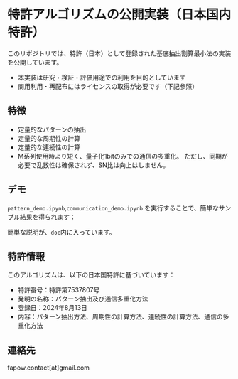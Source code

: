 # 特許アルゴリズムの公開実装（日本国内特許）

このリポジトリでは、特許（日本）として登録された基底抽出割算最小法の実装を公開しています。

- 本実装は研究・検証・評価用途での利用を目的としています
- 商用利用・再配布にはライセンスの取得が必要です（下記参照）

## 特徴

- 定量的なパターンの抽出
- 定量的な周期性の計算
- 定量的な連続性の計算
- M系列使用時より短く、量子化1bitのみでの通信の多重化。
  ただし、同期が必要で乱数性は確保されず、SN比は向上はしません。

## デモ

`pattern_demo.ipynb`,`communication_demo.ipynb` を実行することで、簡単なサンプル結果を得られます：

簡単な説明が、`doc`内に入っています。


## 特許情報

このアルゴリズムは、以下の日本国特許に基づいています：

- 特許番号：特許第7537807号
- 発明の名称：パターン抽出及び通信多重化方法
- 登録日：2024年8月13日
- 内容：パターン抽出方法、周期性の計算方法、連続性の計算方法、通信の多重化方法

## 連絡先
fapow.contact[at]gmail.com